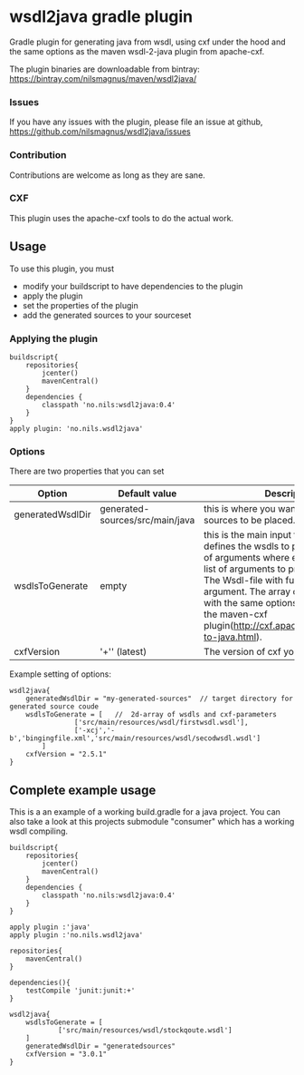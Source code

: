 wsdl2java gradle plugin
=========

Gradle plugin for generating java from wsdl, using cxf under the hood and the same options as the maven wsdl-2-java plugin from apache-cxf.

The plugin binaries are downloadable from bintray: https://bintray.com/nilsmagnus/maven/wsdl2java/


### Issues
If you have any issues with the plugin, please file an issue at github, https://github.com/nilsmagnus/wsdl2java/issues

### Contribution
Contributions are welcome as long as they are sane. 

### CXF
This plugin uses the apache-cxf tools to do the actual work. 

## Usage

To use this plugin, you must
- modify your buildscript to have dependencies to the plugin
- apply the plugin
- set the properties of the plugin
- add the generated sources to your sourceset

### Applying the plugin

    buildscript{
        repositories{
            jcenter()
            mavenCentral()
        }
        dependencies {
            classpath 'no.nils:wsdl2java:0.4'
        }
    }
    apply plugin: 'no.nils.wsdl2java'
    
    
    

### Options
There are two properties that you can set

| Option | Default value | Description | 
| ------ | ------------- | ----------- |
| generatedWsdlDir | generated-sources/src/main/java | this is where you want the generated sources to be placed. |
| wsdlsToGenerate | empty| this is the main input to the plugin that defines the wsdls to process. It is a list of arguments where each argument is a list of arguments to process a wsdl-file. The Wsdl-file with full path is the last argument. The array can be supplied with the same options as described for the maven-cxf plugin(http://cxf.apache.org/docs/wsdl-to-java.html). | 
| cxfVersion | '+'' (latest)| The version of cxf you want to use. |

Example setting of options:

    wsdl2java{
        generatedWsdlDir = "my-generated-sources"  // target directory for generated source coude
        wsdlsToGenerate = [   //  2d-array of wsdls and cxf-parameters
                    ['src/main/resources/wsdl/firstwsdl.wsdl'],
                    ['-xcj','-b','bingingfile.xml','src/main/resources/wsdl/secodwsdl.wsdl']
            ]
        cxfVersion = "2.5.1"
    }
    
    

## Complete example usage
This is a an example of a working build.gradle for a java project. You can also take a look at this projects submodule "consumer" which has a working wsdl compiling.

    buildscript{
        repositories{
            jcenter() 
            mavenCentral()
        }
        dependencies {
            classpath 'no.nils:wsdl2java:0.4'
        }
    }

    apply plugin :'java'
    apply plugin :'no.nils.wsdl2java'

    repositories{
        mavenCentral()
    }

    dependencies(){
        testCompile 'junit:junit:+'
    }

    wsdl2java{
        wsdlsToGenerate = [
                ['src/main/resources/wsdl/stockqoute.wsdl']
        ]
        generatedWsdlDir = "generatedsources"
        cxfVersion = "3.0.1"
    }
